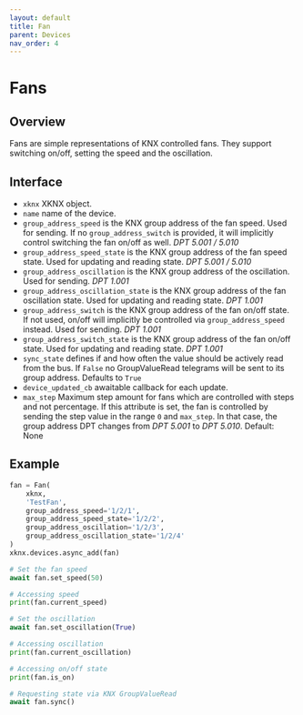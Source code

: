 ```yaml
---
layout: default
title: Fan
parent: Devices
nav_order: 4
---
```


# [](#header-1)Fans

## [](#header-2)Overview

Fans are simple representations of KNX controlled fans. They support switching on/off, setting the speed and the oscillation.

## [](#header-2)Interface

- `xknx` XKNX object.
- `name` name of the device.
- `group_address_speed` is the KNX group address of the fan speed. Used for sending. If no `group_address_switch` is provided, it will implicitly control switching the fan on/off as well. *DPT 5.001 / 5.010*
- `group_address_speed_state` is the KNX group address of the fan speed state. Used for updating and reading state. *DPT 5.001 / 5.010*
- `group_address_oscillation` is the KNX group address of the oscillation. Used for sending. *DPT 1.001*
- `group_address_oscillation_state` is the KNX group address of the fan oscillation state. Used for updating and reading state. *DPT 1.001*
- `group_address_switch` is the KNX group address of the fan on/off state. If not used, on/off will implicitly be controlled via `group_address_speed` instead. Used for sending. *DPT 1.001*
- `group_address_switch_state` is the KNX group address of the fan on/off state. Used for updating and reading state. *DPT 1.001*
- `sync_state` defines if and how often the value should be actively read from the bus. If `False` no GroupValueRead telegrams will be sent to its group address. Defaults to `True`
- `device_updated_cb` awaitable callback for each update.
- `max_step` Maximum step amount for fans which are controlled with steps and not percentage. If this attribute is set, the fan is controlled by sending the step value in the range `0` and `max_step`. In that case, the group address DPT changes from *DPT 5.001* to *DPT 5.010*. Default: None

## [](#header-2)Example

```python
fan = Fan(
    xknx,
    'TestFan',
    group_address_speed='1/2/1',
    group_address_speed_state='1/2/2',
    group_address_oscillation='1/2/3',
    group_address_oscillation_state='1/2/4'
)
xknx.devices.async_add(fan)

# Set the fan speed
await fan.set_speed(50)

# Accessing speed
print(fan.current_speed)

# Set the oscillation
await fan.set_oscillation(True)

# Accessing oscillation
print(fan.current_oscillation)

# Accessing on/off state
print(fan.is_on)

# Requesting state via KNX GroupValueRead
await fan.sync()
```
